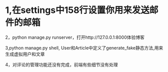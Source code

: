 # 1,在settings中158行设置你用来发送邮件的邮箱

2，python manage.py runserver，打开http://127.0.0.1:8000体验博客

3,python manage.py shell, User和Article中定义了generate_fake静态方法,用来生成虚拟用户和文章

4，对评论的管理功能还没有完成，前端有些细节没有处理
